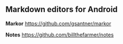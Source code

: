 ## Markdown editors for Android

**Markor** <https://github.com/gsantner/markor>

**Notes** <https://github.com/billthefarmer/notes>

